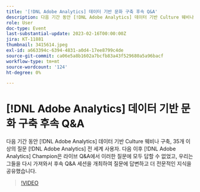 ```yaml
---
title: '[!DNL Adobe Analytics] 데이터 기반 문화 구축 후속 Q&A'
description: 다음 기간 동안 [!DNL Adobe Analytics] 데이터 기반 Culture 웨비나 구축, 35개 이상의 질문 [!DNL Adobe Analytics] 전 세계 사용자. 다음 이후 [!DNL Adobe Analytics] Champion은 라이브 Q&A에서 이러한 질문에 모두 답할 수 없었고, 우리는 그들을 다시 가져와서 후속 Q&A 세션을 개최하여 질문에 답변하고 더 전문적인 지식을 공유했습니다.
role: User
doc-type: Event
last-substantial-update: 2023-02-16T00:00:00Z
jira: KT-11881
thumbnail: 3415614.jpeg
exl-id: a663394c-6394-4831-a0d4-17ee8799c4de
source-git-commit: ca06e5a8b1602a7bcfb83a43f529680a5a96bacf
workflow-type: tm+mt
source-wordcount: '124'
ht-degree: 0%

---
```


# [!DNL Adobe Analytics] 데이터 기반 문화 구축 후속 Q&amp;A

다음 기간 동안 [!DNL Adobe Analytics] 데이터 기반 Culture 웨비나 구축, 35개 이상의 질문 [!DNL Adobe Analytics] 전 세계 사용자. 다음 이후 [!DNL Adobe Analytics] Champion은 라이브 Q&amp;A에서 이러한 질문에 모두 답할 수 없었고, 우리는 그들을 다시 가져와서 후속 Q&amp;A 세션을 개최하여 질문에 답변하고 더 전문적인 지식을 공유했습니다.

>[!VIDEO](https://video.tv.adobe.com/v/3415614/?quality=12&learn=on)
